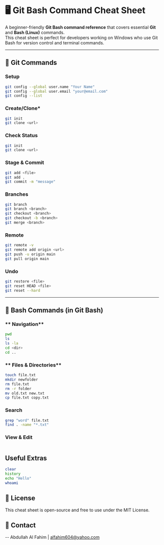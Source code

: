 # 🖥️ Git Bash Command Cheat Sheet

A beginner-friendly **Git Bash command reference** that covers essential **Git** and **Bash (Linux)** commands.  
This cheat sheet is perfect for developers working on Windows who use Git Bash for version control and terminal commands.

---

## 📌 Git Commands

### **Setup**
```bash
git config --global user.name "Your Name"
git config --global user.email "your@email.com"
git config --list
```

### **Create/Clone***
```bash
git init
git clone <url>
```

### **Check Status**
```bash
git init
git clone <url>
```

### **Stage & Commit**
```bash
git add <file>
git add .
git commit -m "message"
```

### **Branches**
```bash
git branch
git branch <branch>
git checkout <branch>
git checkout -b <branch>
git merge <branch>
```

### **Remote**
```bash
git remote -v
git remote add origin <url>
git push -u origin main
git pull origin main
```

### **Undo**
```bash
git restore <file>
git reset HEAD <file>
git reset --hard
```

---

## **🐧 Bash Commands (in Git Bash)**

### ** Navigation**
```bash
pwd
ls
ls -la
cd <dir>
cd ..
```

### ** Files & Directories**
```bash
touch file.txt
mkdir newfolder
rm file.txt
rm -r folder
mv old.txt new.txt
cp file.txt copy.txt
```

### **Search**
```bash
grep "word" file.txt
find . -name "*.txt"
```

### **View & Edit**
```bash
```

## **Useful Extras**

```bash
clear
history
echo "Hello"
whoami
```

## 📜 License
This cheat sheet is open-source and free to use under the MIT License.

## 📧 Contact
--
Abdullah Al Fahim | alfahim604@yahoo.com





